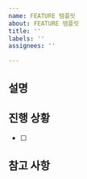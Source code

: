 ```yaml
---
name: FEATURE 템플릿
about: FEATURE 템플릿
title: ''
labels: ''
assignees: ''

---
```


## 설명

## 진행 상황
- [ ]

## 참고 사항
